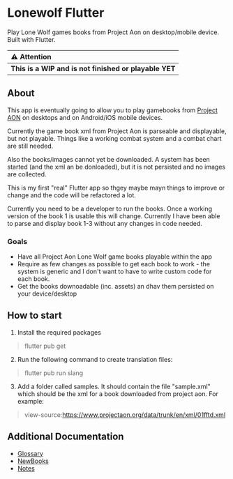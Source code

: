 # Lonewolf Flutter

Play Lone Wolf games books from Project Aon on desktop/mobile device. Built with Flutter.

| :warning: Attention
| :--------------------------------------------
| **This is a WIP and is not finished or playable YET**

## About

This app is eventually going to allow you to play gamebooks from [Project AON](https://www.projectaon.org/) on desktops and on Android/iOS mobile devices.

Currently the game book xml from Project Aon is parseable and displayable, but not playable. Things like a working combat system and a combat chart are still needed.

Also the books/images cannot yet be downloaded. A system has been started (and the xml an be donloaded), but it is not persisted and no images are collected.

This is my first "real" Flutter app so thgey maybe mayn things to improve or change and the code will be refactored a lot. 

Currently you need to be a developer to run the books. Once a working version of the book 1 is usable this will change. Currently I have been able to parse and display book 1-3 without any changes in code needed.

### Goals

- Have all Project Aon Lone Wolf game books playable within the app
- Require as few changes as possible to get each book to work - the system is generic and I don't want to have to write custom code for each book.
- Get the books downoadable (inc. assets) an dhav them persisted on your device/desktop

## How to start

1. Install the required packages

  > flutter pub get

2. Run the following command to create translation files:

  > flutter pub run slang

3. Add a folder called samples. It should contain the file "sample.xml" which should be the xml for a book downloaded from project aon. For example:

  > view-source:<https://www.projectaon.org/data/trunk/en/xml/01fftd.xml>

## Additional Documentation

- [Glossary](documentation/Glossary.md)
- [NewBooks](documentation/NewBooks.md)
- [Notes](documentation/Notes.md)